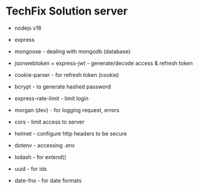# TechFix Solution server

- nodejs v16
- express
- mongoose - dealing with mongodb (database)
- jsonwebtoken + express-jwt - generate/decode access & refresh token
- cookie-parser - for refresh token (cookie)
- bcrypt - to generate hashed password
- express-rate-limit - limit login

- morgan (dev) - for logging request, errors
- cors - limit access to server
- helmet - configure http headers to be secure
- dotenv - accessing .env
- lodash - for extend()
- uuid - for ids
- date-fns - for date formats
